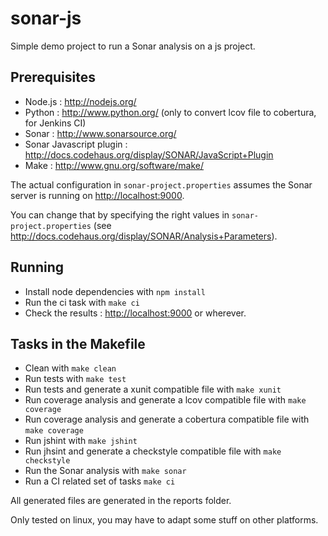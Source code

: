 # sonar-js

Simple demo project to run a Sonar analysis on a js project.

## Prerequisites
* Node.js : http://nodejs.org/
* Python : http://www.python.org/ (only to convert lcov file to cobertura, for Jenkins CI)
* Sonar : http://www.sonarsource.org/
* Sonar Javascript plugin : http://docs.codehaus.org/display/SONAR/JavaScript+Plugin
* Make : http://www.gnu.org/software/make/

The actual configuration in ```sonar-project.properties``` assumes the Sonar server is running on [http://localhost:9000](http://localhost:9000).

You can change that by specifying the right values in ```sonar-project.properties``` (see http://docs.codehaus.org/display/SONAR/Analysis+Parameters).

## Running
* Install node dependencies with ```npm install```
* Run the ci task with ```make ci```
* Check the results : [http://localhost:9000](http://localhost:9000) or wherever.

## Tasks in the Makefile
* Clean with ```make clean```
* Run tests with ```make test```
* Run tests and generate a xunit compatible file with ```make xunit```
* Run coverage analysis and generate a lcov compatible file with ```make coverage```
* Run coverage analysis and generate a cobertura compatible file with ```make coverage```
* Run jshint with ```make jshint```
* Run jhsint and generate a checkstyle compatible file with ```make checkstyle```
* Run the Sonar analysis with ```make sonar```
* Run a CI related set of tasks ```make ci```

All generated files are generated in the reports folder.

Only tested on linux, you may have to adapt some stuff on other platforms.
